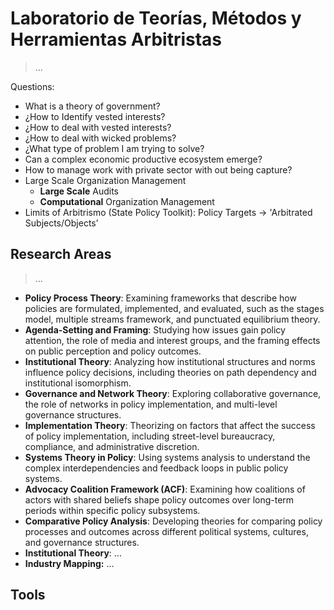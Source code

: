 # Laboratorio de Teorías, Métodos y Herramientas Arbitristas

> …

Questions:

- What is a theory of government?
- ¿How to Identify vested interests?
- ¿How to deal with vested interests?
- ¿How to deal with wicked problems?
- ¿What type of problem I am trying to solve?
- Can a complex economic productive ecosystem emerge?
- How to manage work with private sector with out being capture?
- Large Scale Organization Management
    - **Large Scale** Audits
    - **Computational** Organization Management
- Limits of Arbitrismo (State Policy Toolkit): Policy Targets -> 'Arbitrated Subjects/Objects’

## Research Areas

> …
> 
- **Policy Process Theory**: Examining frameworks that describe how policies are formulated, implemented, and evaluated, such as the stages model, multiple streams framework, and punctuated equilibrium theory.
- **Agenda-Setting and Framing**: Studying how issues gain policy attention, the role of media and interest groups, and the framing effects on public perception and policy outcomes.
- **Institutional Theory**: Analyzing how institutional structures and norms influence policy decisions, including theories on path dependency and institutional isomorphism.
- **Governance and Network Theory**: Exploring collaborative governance, the role of networks in policy implementation, and multi-level governance structures.
- **Implementation Theory**: Theorizing on factors that affect the success of policy implementation, including street-level bureaucracy, compliance, and administrative discretion.
- **Systems Theory in Policy**: Using systems analysis to understand the complex interdependencies and feedback loops in public policy systems.
- **Advocacy Coalition Framework (ACF)**: Examining how coalitions of actors with shared beliefs shape policy outcomes over long-term periods within specific policy subsystems.
- **Comparative Policy Analysis**: Developing theories for comparing policy processes and outcomes across different political systems, cultures, and governance structures.
- **Institutional Theory**: …
- **Industry Mapping:** …

## Tools